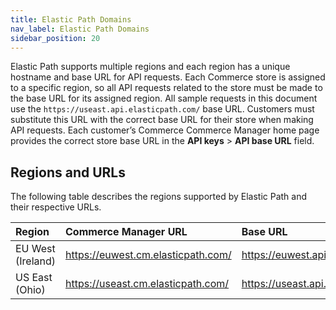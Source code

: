 ```yaml
---
title: Elastic Path Domains
nav_label: Elastic Path Domains
sidebar_position: 20
---
```


Elastic Path supports multiple regions and each region has a unique hostname and base URL for API requests. Each Commerce store is assigned to a specific region, so all API requests related to the store must be made to the base URL for its assigned region. All sample requests in this document use the `https://useast.api.elasticpath.com/` base URL. Customers must substitute this URL with the correct base URL for their store when making API requests. Each customer’s Commerce Commerce Manager home page provides the correct store base URL in the **API keys** > **API base URL** field.

## Regions and URLs

The following table describes the regions supported by Elastic Path and their respective URLs.

| Region            | Commerce Manager URL               | Base URL                                    |
| :---------------- | :--------------------------------- |:--------------------------------------------|
| EU West (Ireland) | https://euwest.cm.elasticpath.com/ | https://euwest.api.elasticpath.com          |
| US East (Ohio)    | https://useast.cm.elasticpath.com/ | https://useast.api.elasticpath.com          |
